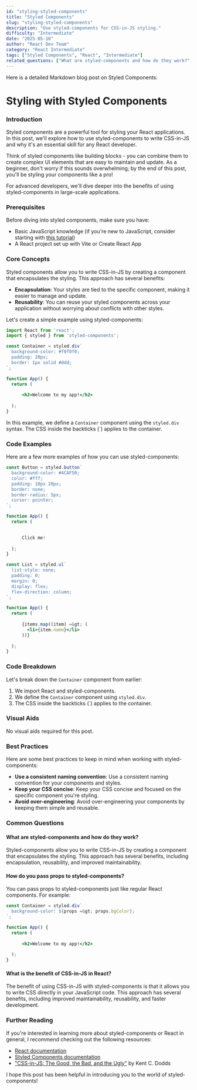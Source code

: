 ```yaml
---
id: "styling-styled-components"
title: "Styled Components"
slug: "styling-styled-components"
description: "Use styled-components for CSS-in-JS styling."
difficulty: "Intermediate"
date: "2025-05-10"
author: "React Dev Team"
category: "React Intermediate"
tags: ["Styled Components", "React", "Intermediate"]
related_questions: ["What are styled-components and how do they work?", "How do you pass props to styled-components?", "What is the benefit of CSS-in-JS in React?"]
---
```


Here is a detailed Markdown blog post on Styled Components:

**Styling with Styled Components**
==================================

### Introduction
Styled components are a powerful tool for styling your React applications. In this post, we'll explore how to use styled-components to write CSS-in-JS and why it's an essential skill for any React developer.

Think of styled components like building blocks - you can combine them to create complex UI elements that are easy to maintain and update. As a beginner, don't worry if this sounds overwhelming; by the end of this post, you'll be styling your components like a pro!

For advanced developers, we'll dive deeper into the benefits of using styled-components in large-scale applications.

### Prerequisites
Before diving into styled components, make sure you have:

* Basic JavaScript knowledge (if you're new to JavaScript, consider starting with [this tutorial](https://developer.mozilla.org/en-US/docs/Learn/JavaScript))
* A React project set up with Vite or Create React App

### Core Concepts
Styled components allow you to write CSS-in-JS by creating a component that encapsulates the styling. This approach has several benefits:

* **Encapsulation**: Your styles are tied to the specific component, making it easier to manage and update.
* **Reusability**: You can reuse your styled components across your application without worrying about conflicts with other styles.

Let's create a simple example using styled-components:
```jsx
import React from 'react';
import { styled } from 'styled-components';

const Container = styled.div`
  background-color: #f0f0f0;
  padding: 20px;
  border: 1px solid #ddd;
`;

function App() {
  return (
    
      <h2>Welcome to my app!</h2>
    
  );
}
```
In this example, we define a `Container` component using the `styled.div` syntax. The CSS inside the backticks (`) applies to the container.

### Code Examples
Here are a few more examples of how you can use styled-components:

```jsx
const Button = styled.button`
  background-color: #4CAF50;
  color: #fff;
  padding: 10px 20px;
  border: none;
  border-radius: 5px;
  cursor: pointer;
`;

function App() {
  return (
    

      Click me!
    
  );
}
```

```jsx
const List = styled.ul`
  list-style: none;
  padding: 0;
  margin: 0;
  display: flex;
  flex-direction: column;
`;

function App() {
  return (
    
      {items.map((item) =&gt; (
        <li>{item.name}</li>
      ))}
    
  );
}
```

### Code Breakdown
Let's break down the `Container` component from earlier:

1. We import React and styled-components.
2. We define the `Container` component using `styled.div`.
3. The CSS inside the backticks (`) applies to the container.

### Visual Aids
No visual aids required for this post.

### Best Practices
Here are some best practices to keep in mind when working with styled-components:

* **Use a consistent naming convention**: Use a consistent naming convention for your components and styles.
* **Keep your CSS concise**: Keep your CSS concise and focused on the specific component you're styling.
* **Avoid over-engineering**: Avoid over-engineering your components by keeping them simple and reusable.

### Common Questions

#### What are styled-components and how do they work?
Styled-components allow you to write CSS-in-JS by creating a component that encapsulates the styling. This approach has several benefits, including encapsulation, reusability, and improved maintainability.

#### How do you pass props to styled-components?
You can pass props to styled-components just like regular React components. For example:
```jsx
const Container = styled.div`
  background-color: ${props =&gt; props.bgColor};
`;

function App() {
  return (
    
      <h2>Welcome to my app!</h2>
    
  );
}
```

#### What is the benefit of CSS-in-JS in React?
The benefit of using CSS-in-JS with styled-components is that it allows you to write CSS directly in your JavaScript code. This approach has several benefits, including improved maintainability, reusability, and faster development.

### Further Reading
If you're interested in learning more about styled-components or React in general, I recommend checking out the following resources:

* [React documentation](https://reactjs.org/docs/getting-started.html)
* [Styled Components documentation](https://styled-components.com/docs/basics)
* ["CSS-in-JS: The Good, the Bad, and the Ugly"](https://medium.com/@getify/css-in-js-the-good-the-bad-and-the-ugly-dcfc6e8f5a44) by Kent C. Dodds

I hope this post has been helpful in introducing you to the world of styled-components!